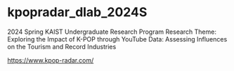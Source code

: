 # kpopradar_dlab_2024S

2024 Spring KAIST Undergraduate Research Program
Research Theme: Exploring the Impact of K-POP through YouTube Data: Assessing Influences on the Tourism and Record Industries

https://www.kpop-radar.com/
